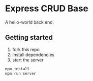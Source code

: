 # Express CRUD Base

A hello-world back end.

## Getting started

1. fork this repo
1. install dependencies
1. start the server

```bash
npm install
npm run server
```
